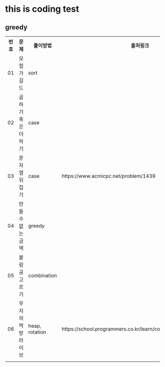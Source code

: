 <h1>this is coding test</h1>

<h2>greedy</h2>
<table>
    <tr>
        <th scope="col">번호</td>
        <th scope="col">문제</td>
        <th scope="col">풀이방법</td>
        <th scope="col">출처링크</td>
        <th scope="col">다시풀기</td>
    </tr>
    <tr>
        <td>01</td>
        <td>모험가 길드</td>
        <td>sort</td>
        <td></td>
        <td>1</td>
    </tr>
    <tr>
        <td>02</td>
        <td>곱하기 혹은 더하기</td>
        <td>case</td>
        <td></td>
        <td>1</td>
    </tr>
    <tr>
        <td>03</td>
        <td>문자열 뒤집기</td>
        <td>case</td>
        <td>https://www.acmicpc.net/problem/1439</td>
        <td>1</td>
    </tr>
    <tr>
        <td>04</td>
        <td>만들 수 없는 금액</td>
        <td>greedy</td>
        <td></td>
        <td>AGAIN</td>
    </tr>
    <tr>
        <td>05</td>
        <td>볼링공 고르기</td>
        <td>combination</td>
        <td></td>
        <td>NO</td>
    </tr>
    <tr>
        <td>06</td>
        <td>무지의 먹방 라이브</td>
        <td>heap, rotation</td>
        <td>https://school.programmers.co.kr/learn/courses/30/lessons/42891</td>
        <td>1</td>
    </tr>
    <tr>
        <td></td>
        <td></td>
        <td></td>
        <td></td>
        <td></td>
    </tr>
</table>